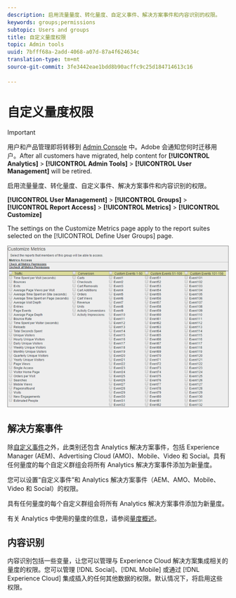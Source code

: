 ```yaml
---
description: 启用流量量度、转化量度、自定义事件、解决方案事件和内容识别的权限。
keywords: groups;permissions
subtopic: Users and groups
title: 自定义量度权限
topic: Admin tools
uuid: 7bfff68a-2add-4068-a07d-87a4f624634c
translation-type: tm+mt
source-git-commit: 3fe3442eae1bdd8b90acffc9c25d184714613c16

---
```



# 自定义量度权限

>[!IMPORTANT]
>
>用户和产品管理即将转移到 [Admin Console](https://helpx.adobe.com/cn/enterprise/using/admin-console.html) 中。Adobe 会通知您何时迁移用户。After all customers have migrated, help content for **[!UICONTROL Analytics]** > **[!UICONTROL Admin Tools]** > **[!UICONTROL User Management]** will be retired.

启用流量量度、转化量度、自定义事件、解决方案事件和内容识别的权限。

**[!UICONTROL User Management]** > **[!UICONTROL Groups]** > **[!UICONTROL Report Access]** > **[!UICONTROL Metrics]** > **[!UICONTROL Customize]**

The settings on the Customize Metrics page apply to the report suites selected on the [!UICONTROL Define User Groups] page.

![](assets/customize-metrics.png)

## 解决方案事件

除[自定义事件](https://docs.adobe.com/content/help/en/analytics/implementation/vars/page-vars/events/event-serialization.html)之外，此类别还包含 Analytics 解决方案事件，包括 Experience Manager (AEM)、Advertising Cloud (AMO)、Mobile、Video 和 Social。具有任何量度的每个自定义群组会将所有 Analytics 解决方案事件添加为新量度。

您可以设置“自定义事件”和 Analytics 解决方案事件（AEM、AMO、Mobile、Video 和 Social）的权限。

具有任何量度的每个自定义群组会将所有 Analytics 解决方案事件添加为新量度。

有关 Analytics 中使用的量度的信息，请参阅[量度概述](/help/components/c-variables/c-metrics/metricslist.md)。

## 内容识别

内容识别包括一些变量，让您可以管理与 Experience Cloud 解决方案集成相关的量度的权限。您可以管理 [!DNL Social]、[!DNL Mobile] 或通过 [!DNL Experience Cloud] 集成插入的任何其他数据的权限。默认情况下，将启用这些权限。
